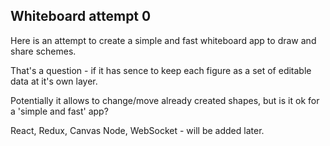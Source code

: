 ## Whiteboard attempt 0

Here is an attempt to create a simple and fast
whiteboard app to draw and share schemes.

That's a question - if it has sence to keep each figure as
a set of editable data at it's own layer.

Potentially it allows to change/move already created
shapes, but is it ok for a 'simple and fast' app?

React, Redux, Canvas
Node, WebSocket - will be added later.
